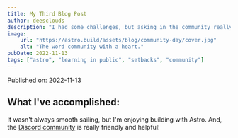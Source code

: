 ```yaml
---
title: My Third Blog Post
author: deesclouds
description: "I had some challenges, but asking in the community really helped!"
image: 
    url: "https://astro.build/assets/blog/community-day/cover.jpg"
    alt: "The word community with a heart."
pubDate: 2022-11-13
tags: ["astro", "learning in public", "setbacks", "community"]
---
```

Published on: 2022-11-13

## What I've accomplished:

It wasn't always smooth sailing, but I'm enjoying building with Astro. And, the [Discord community](https://astro.build/chat) is really friendly and helpful!
